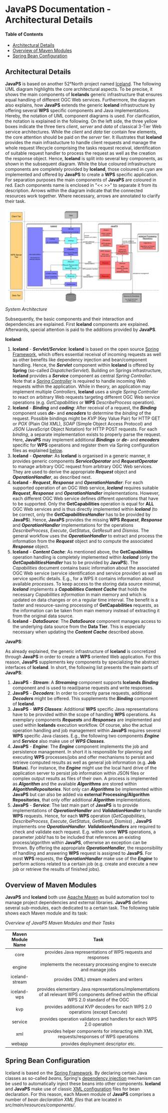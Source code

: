 JavaPS Documentation - Architectural Details
============================================

#### Table of Contents

<!-- START doctoc generated TOC please keep comment here to allow auto update -->
<!-- DON'T EDIT THIS SECTION, INSTEAD RE-RUN doctoc TO UPDATE -->
<!-- DON'T EDIT THIS SECTION, INSTEAD RE-RUN doctoc TO UPDATE -->

- [Architectural Details](#architectural-details)
- [Overview of Maven Modules](#overview-of-maven-modules)
- [Spring Bean Configuration](#spring-bean-configuration)

<!-- END doctoc generated TOC please keep comment here to allow auto update -->

Architectural Details
---------------------

**JavaPS** is based on another 52°North project named [Iceland](https://github.com/52North/iceland). The following UML diagram highlights the core architectural aspects. To be precise, it shows the main components of **Icelands** generic infrastructure that ensures equal handling of different OGC Web services. Furthermore, the diagram also explains, how **JavaPS** extends the generic **Iceland** infrastructure by offering several **WPS** specific components and Java implementations. Hereby, the notation of UML component diagrams is used. For clarification, the notation is explained in the following. On the left side, the three yellow boxes indicate the three tiers *client*, *server* and *data* of classical 3-Tier Web service architectures. While the *client* and *data* tier contain few elements, the core attention should be paid on the *server* tier. It illustrates that **Iceland** provides the main infrastucture to handle client requests and manage the whole request lifecycle comprising the tasks request receival, identification of suitable request handler to process the request as well as the creation the response object. Hence, **Iceland** is split into several key components, as shown in the subsequent diagram. While the blue coloured infrastructure components are completely provided by **Iceland**, those coloured in cyan are implemented and offered by **JavaPS** to create a **WPS** specific application. For separation purposes the main components of **JavaPS** are coloured in red. Each components name is enclosed in "&lt;&lt; &gt;&gt;" to separate it from its description. Arrows within the diagram indicate that the connected resources work together. Where necessary, arrows are annotated to clarify their task.

![System Architecture](UML_Diagrams/Architecture/architecture_deployment.png)*System Architecture*

Subsequently, the basic components and their interaction and dependencies are explained. First **Iceland** components are explained. Afterwards, special attention is paid to the additions provided by **JavaPS**.

**Iceland**:

1.	**Iceland** - ***Servlet/Service***: **Iceland** is based on the open source [Spring Framework](https://spring.io/), which offers essential receival of incoming requests as well as other benefits like dependency injection and bean/component handling. Hence, the ***Servlet*** component within **Iceland** is offered by **Spring** (so-called *DispatcherServlet*). Building on Springs infrastructure, **Iceland** provides a ***Service*** component as central *Spring Controller*. Note that a [*Spring Controller*](https://docs.spring.io/spring/docs/current/spring-framework-reference/html/mvc.html) is required to handle incoming Web requests within the application. While in theory, an application may implement multiple *Controllers*, **Iceland** uses a single *Spring Controller* to react on arbitrary Web requests targeting different OGC Web service operations (e.g. *GetCapabilities* or **WPS** *DescribeProcess* operation).
2.	**Iceland** - ***Binding*** and ***coding***: After receival of a request, the ***Binding*** component uses ***de-*** and ***encoders*** to determine the *binding* of the request. Possible bindings might be *KVP* (Key Value Pair) for HTTP GET or *POX* (Plain Old XML), *SOAP* (Simple Object Access Protocol) and *JSON* (JavaScript Object Notation) for HTTP POST requests. For each *binding*, a separate implementation exists to properly parse the request. Here, **JavaPS** may implement additional ***Bindings*** or ***de-*** and ***encoders*** specific for **WPS** operations and register them via Spring configuration files as explained [below](#spring-bean-configuration).
3.	**Iceland** - ***Operator***: As **Iceland** is organised in a generic manner, it provides generic components ***ServiceOperator*** and ***RequestOperator*** to manage arbitrary OGC request from arbitrary OGC Web services. They are used to derive the appropriate ***Request*** object and ***OperationHandler***, as described next.
4.	**Iceland** - ***Request***, ***Response*** and ***OperationHandler***: For each supported operation of an OGC Web service, ***Iceland*** requires suitable ***Request***, ***Response*** and ***OperationHandler*** implementations. However, each different OGC Web service defines different *operations* that have to be supported. Only the **GetCapabilities** operation is equal for **ALL** OGC Web services and is thus directly implemented within ***Iceland*** (to be correct, only the ***GetCapabilitiesHandler*** has to be provided by **JavaPS**). Hence, **JavaPS** provides the missing **WPS** ***Request***, ***Response*** and ***OperationHandler*** implementations for the operations *DescribeProcess*, *Execute*, *GetStatus*, *GetResult* and *Dismiss*. The general workflow uses the ***OperationHandler*** to extract and process the information from the ***Request*** object and to compute the associated ***Response*** object.
5.	**Iceland** - ***Content Cache***: As mentioned above, the **GetCapabilities** operation handling is completely implemented within ***Iceland*** (only the ***GetCapabilitiesHandler*** has to be provided by **JavaPS**). The *Capabilities* document contains basic information about the associated OGC Web service (service identification and service provider) as well as service specific details. E.g., for a WPS it contains information about available *processes*. To keep access to the storing data source minimal, ***Iceland*** implements a ***Capabilities Content Cache*** that holds the necessary *Capabilities information* in main memory and which is updated on data changes or on a regular time interval. The benefit is a faster and resource-saving processing of **GetCapabilities** requests, as the information can be taken from main memory instead of extracting it from the original data source.
6.	**Iceland** - ***DataSource***: The ***DataSource*** component manages access to the underlying data source from the **Data Tier**. This is especially necessary when updating the ***Content Cache*** described above.

**JavaPS**:

As already explained, the generic infrastructure of **Iceland** is concretized through **JavaPS** in order to create a **WPS** oriented Web application. For this reason, **JavaPS** supplements key components by specializing the abstract interfaces of **Iceland**. In short, the following list presents the main parts of **JavaPS**:

1.	**JavaPS** - ***Stream***: A ***Streaming*** component supports **Icelands** ***Binding*** component and is used to read/parse requests and write responses.
2.	**JavaPS** - ***Decoders***: In order to correctly parse requests, additional ***Decoders*** might be offered. This supplements the ***Binding*** component of **Iceland**.
3.	**JavaPS** - ***WPS Classes***: Additional **WPS** specific Java representations have to be provided within the scope of handling **WPS** operations. As exemplary components ***Requests*** and ***Responses*** are implemented and used within **Icelands** execution workflow. Of course, also the actual operation handling and job management within **JavaPS** requires several **WPS** specific Java classes. E.g., the following two components ***Engine*** and ***Service*** also make use of ***WPS Classes***.
4.	**JavaPS** - ***Engine***: The ***Engine*** component implements the job and persistence management. In short it is responsible for planning and executing **WPS** processes/jobs and offer mechanisms to persist and retrieve computed results as well as general job information (e.g. **Job Status**). For instance, the ***Engine*** might use the local hard drive of the application server to persist job information within JSON files or complex output results as files of their own. A process is implemented as ***Algorithm*** and the available ***Algorithms*** are stored within ***AlgorithmRepositories***. Not only can ***Algorithms*** be implemented within **JavaPS** but can also be added via **external Processing/Algorithm Repositories**, that only offer additional ***Algorithm*** implementations.
5.	**JavaPS** - ***Service***: The last main part of **JavaPS** is to provide implementations of ***OperationHandler*** and ***ValidationHandler*** to handle **WPS** requests. Hence, for each **WPS** operation (*GetCapabilities*, *DescribeProcess*, *Execute*, *GetStatus*, *GetResult*, *Dismiss*) , **JavaPS** implements one ***OperationHandler***. ***ValidationHandlers*** are required to check and validate each request. E.g. within some **WPS** operations, a parameter *jobId* has to be included that references an existing process/algorithm within **JavaPS**, otherwise an exception can be thrown. By offering the appropriate ***OperationHandler***, the responsibility of handling and answering **WPS** request is assigned to **JavaPS**. For most **WPS** requests, the ***OperationHandler*** make use of the ***Engine*** to perform actions related to a certain job (e.g. create and execute a new job or retrieve the results of finished jobs).

Overview of Maven Modules
-------------------------

**JavaPS** and **Iceland** both use [Apache Maven](https://maven.apache.org/) as build automation tool to manage project dependencies and external libraries. **JavaPS** defines several sub-modules, each dedicated to a certain task. The following table shows each Maven module and its task:

*Overview of JavaPS Maven Modules and their Tasks*

| Maven Module Name | Task                                                                                                                                            |
|:-----------------:|:-----------------------------------------------------------------------------------------------------------------------------------------------:|
|       core        |                                           provides Java representations of WPS requests and responses                                           |
|      engine       |                                      implements the necessary processing engine to execute and manage jobs                                      |
|  iceland-stream   |                                                    provides (XML) stream readers and writers                                                    |
|    iceland-wps    | provides elementary Java representations/implementations of all relevant WPS components defined within the official WPS 2.0 standard of the OGC |
|        kvp        |                                  provides additional KVP decoders for each WPS 2.0 operations (except Execute)                                  |
|      service      |                                      provides operation validators and handlers for each WPS 2.0 operation                                      |
|        xml        |                            provides helper components for interacting with XML requests/responses of WPS operations                             |
|      webapp       |                                                       provides deployment descriptor etc.                                                       |

Spring Bean Configuration
-------------------------

Iceland is based on the [Spring Framework](https://spring.io/). By declaring certain Java classes as so-called *beans*, Spring's [dependency injection](https://docs.spring.io/spring/docs/current/spring-framework-reference/html/beans.html) mechanism can be used to automatically inject these beans into other components. **Iceland** and **JavaPS** make use of classic [XML configuration](https://docs.spring.io/spring/docs/current/spring-framework-reference/html/beans.html#beans-factory-metadata) files for bean declaration. For this reason, each Maven module of **JavaPS** comprises a number of *bean declaration XML files* that are located in *src/main/resources/components/*.
